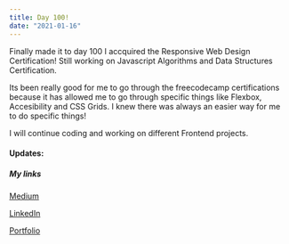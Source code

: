 ```yaml
---
title: Day 100!
date: "2021-01-16"
---
```


Finally made it to day 100
I accquired the Responsive Web Design Certification! Still working on Javascript Algorithms and Data Structures Certification.

Its been really good for me to go through the freecodecamp certifications because it has allowed me to go through specific things like Flexbox, Accesibility and CSS Grids. I knew there was always an easier way for me to do specific things!

I will continue coding and working on different Frontend projects.



#### Updates:


##### My links 
[Medium](https://medium.com/@kalemajoanna)

[LinkedIn](https://www.linkedin.com/in/joanna-e-kalema-a5a5b4136/)

[Portfolio](https://joannathedeveloper.netlify.app/)

